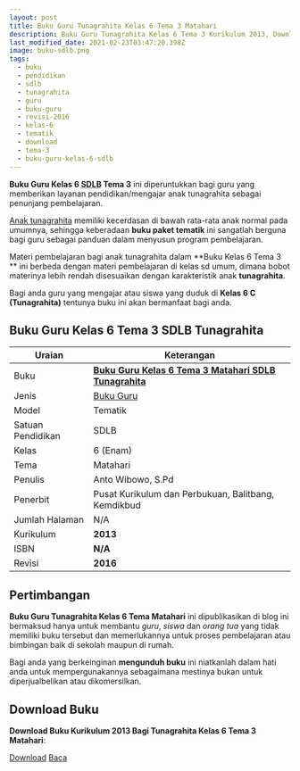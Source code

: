 ```yaml
---
layout: post
title: Buku Guru Tunagrahita Kelas 6 Tema 3 Matahari
description: Buku Guru Tunagrahita Kelas 6 Tema 3 Kurikulum 2013, Download buku Kelas 6 Tema 3 Matahari bagi tunagrahita
last_modified_date: 2021-02-23T03:47:20.398Z
image: buku-sdlb.png
tags:
  - buku
  - pendidikan
  - sdlb
  - tunagrahita
  - guru
  - buku-guru
  - revisi-2016
  - kelas-6
  - tematik
  - download
  - tema-3
  - buku-guru-kelas-6-sdlb
---
```


**Buku Guru Kelas 6 <abbr title="Sekolah Dasar Luar Biasa">SDLB</abbr> Tema 3** ini diperuntukkan bagi guru yang memberikan layanan pendidikan/mengajar anak tunagrahita sebagai penunjang pembelajaran.

[Anak tunagrahita](/teori/tunagrahita "Apa itu Tunagrahita") memiliki kecerdasan di bawah rata-rata anak normal pada umumnya, sehingga keberadaan **buku paket tematik** ini sangatlah berguna bagi guru sebagai panduan dalam menyusun program pembelajaran.

Materi pembelajaran bagi anak tunagrahita dalam **Buku Kelas 6 Tema 3 ** ini berbeda dengan materi pembelajaran di kelas sd umum, dimana bobot materinya lebih rendah disesuaikan dengan karakteristik anak **tunagrahita**.

Bagi anda guru yang mengajar atau siswa yang duduk di **Kelas 6 C (Tunagrahita)** tentunya buku ini akan bermanfaat bagi anda.

## Buku Guru Kelas 6 Tema 3 SDLB Tunagrahita  

|Uraian|Keterangan|
| --- | --- |
|Buku|<a href="/bse/buku-guru-tunagrahita-kelas-6-tema-3-matahari" title="Buku Guru Kelas 6 Tema 3 Matahari SDLB Tunagrahita"><strong>Buku Guru Kelas 6 Tema 3 Matahari SDLB Tunagrahita</strong></a>|
|Jenis|<a href="/bse" title="Buku Guru" target="_blank">Buku Guru</a>|
|Model|Tematik|
|Satuan Pendidikan|SDLB|
|Kelas|6 (Enam)|
|Tema|Matahari|
|Penulis| Anto Wibowo, S.Pd|
|Penerbit|Pusat Kurikulum dan Perbukuan, Balitbang, Kemdikbud|
|Jumlah Halaman|N/A|
|Kurikulum|<strong>2013</strong>|
|ISBN|<strong>N/A</strong>|
|Revisi|<strong>2016</strong>|

## Pertimbangan
**Buku Guru Tunagrahita Kelas 6 Tema Matahari** ini dipublikasikan di blog ini bermaksud hanya untuk membantu _guru_, _siswa_ dan _orang tua_ yang tidak memiliki buku tersebut dan memerlukannya untuk proses pembelajaran atau bimbingan baik di sekolah maupun di rumah.

Bagi anda yang berkeinginan <b>mengunduh buku</b> ini niatkanlah dalam hati anda untuk mempergunakannya sebagaimana mestinya bukan untuk diperjualbelikan atau dikomersilkan.
  
## Download Buku
**Download Buku Kurikulum 2013 Bagi Tunagrahita Kelas 6 Tema 3 Matahari**:
<p class="center"><a class="button download" href="https://docs.google.com/uc?export=download&id=1SA1kBniMWoch930xskG5AQm_10KvRDF0" rel="nofollow" target="_blank" title="Download Buku Guru Tunagrahita Kelas 6 Tema Matahari">Download</a>
<a class="button demo open-dialog" href="https://drive.google.com/file/d/1SA1kBniMWoch930xskG5AQm_10KvRDF0/preview" rel="nofollow" target="_blank" title="Download Buku Guru Tunagrahita Kelas 6 Tema Matahari">Baca</a></p>
